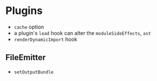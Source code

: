 # Plugins

* `cache` option
* a plugin's `load` hook can alter the `moduleSideEffects`, `ast`
* `renderDynamicImport` hook

## FileEmitter

* `setOutputBundle`

